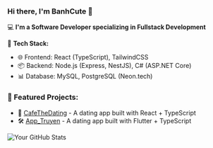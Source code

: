 ### Hi there, I'm BanhCute 👋

💻 **I'm a Software Developer specializing in Fullstack Development**

🚀 **Tech Stack:**  
- 🌐 Frontend: React (TypeScript), TailwindCSS  
- 📦 Backend: Node.js (Express, NestJS), C# (ASP.NET Core)  
- 📊 Database: MySQL, PostgreSQL (Neon.tech)  

### 📌 Featured Projects:
- 🧡 [CafeTheDating](https://github.com/sharrlotte/CafeTheDating) - A dating app built with React + TypeScript
- 🛠️ [App_Truyen]([https://github.com/BanhCute/CRMS](https://github.com/BanhCute/App_Truyen)) - A dating app built with Flutter + TypeScript

![Your GitHub Stats](https://github-readme-stats.vercel.app/api?username=BanhCute&show_icons=true&theme=radical)
